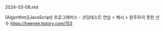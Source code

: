 2024-03-06.md

[Algorithm][JavaScript] 프로그래머스 - 코딩테스트 연습 > 해시 > 완주하지 못한 선수
https://heenee.tistory.com/153
